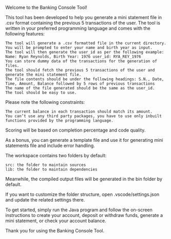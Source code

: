 Welcome to the Banking Console Tool!

This tool has been developed to help you generate a mini statement file in .csv format containing the previous 5 transactions of the user. The tool is written in your preferred programming language and comes with the following features:

    The tool will generate a .csv formatted file in the current directory.
    You will be prompted to enter your name and birth year as input.
    The tool will then generate the user_id as per the following example: Name: Ryan Reynolds, Birth Year: 1976 user_id: RYA_REY_1976
    You can store dummy data of the transactions for the generation of files.
    The tool should fetch the previous 5 transactions of the user and generate the mini statement file.
    The file contents should be under the following headings: S.N., Date, Time, Amount, Balance followed by 5 rows of previous transactions
    The name of the file generated should be the same as the user_id.
    The tool should be easy to use.

Please note the following constraints:

    The current balance in each transaction should match its amount.
    You can’t use any third party packages, you have to use only inbuilt functions provided by the programming language.

Scoring will be based on completion percentage and code quality.

As a bonus, you can generate a template file and use it for generating mini statements file and include error handling.

The workspace contains two folders by default:

    src: the folder to maintain sources
    lib: the folder to maintain dependencies

Meanwhile, the compiled output files will be generated in the bin folder by default.

If you want to customize the folder structure, open .vscode/settings.json and update the related settings there.

To get started, simply run the Java program and follow the on-screen instructions to create your account, deposit or withdraw funds, generate a mini statement, or check your account balance.

Thank you for using the Banking Console Tool.
